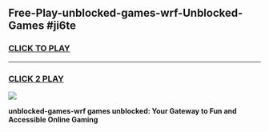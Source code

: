 
## Free-Play-unblocked-games-wrf-Unblocked-Games #ji6te
<h3>
<a href="https://news.freeplayer.one?title=unblocked-games-wrf&ref=8M">CLICK TO PLAY</a></h3>
<hr>

<h3>
<a href="https://news.freeplayer.one?title=unblocked-games-wrf&ref=8M">CLICK 2 PLAY</a>
  
</h3>

<a href="https://news.freeplayer.one?title=unblocked-games-wrf&ref=8M"><img src="https://clearcache.store/games.png"></a>


**unblocked-games-wrf games unblocked: Your Gateway to Fun and Accessible Online Gaming**
